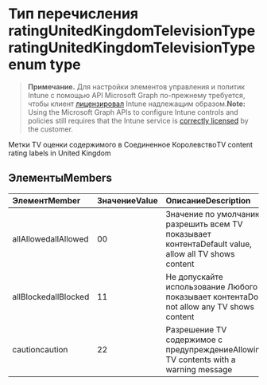 # <a name="ratingunitedkingdomtelevisiontype-enum-type"></a><span data-ttu-id="816e2-101">Тип перечисления ratingUnitedKingdomTelevisionType</span><span class="sxs-lookup"><span data-stu-id="816e2-101">ratingUnitedKingdomTelevisionType enum type</span></span>

> <span data-ttu-id="816e2-102">**Примечание.** Для настройки элементов управления и политик Intune с помощью API Microsoft Graph по-прежнему требуется, чтобы клиент [лицензировал](https://go.microsoft.com/fwlink/?linkid=839381) Intune надлежащим образом.</span><span class="sxs-lookup"><span data-stu-id="816e2-102">**Note:** Using the Microsoft Graph APIs to configure Intune controls and policies still requires that the Intune service is [correctly licensed](https://go.microsoft.com/fwlink/?linkid=839381) by the customer.</span></span>

<span data-ttu-id="816e2-103">Метки TV оценки содержимого в Соединенное Королевство</span><span class="sxs-lookup"><span data-stu-id="816e2-103">TV content rating labels in United Kingdom</span></span>
## <a name="members"></a><span data-ttu-id="816e2-104">Элементы</span><span class="sxs-lookup"><span data-stu-id="816e2-104">Members</span></span>
|<span data-ttu-id="816e2-105">Элемент</span><span class="sxs-lookup"><span data-stu-id="816e2-105">Member</span></span>|<span data-ttu-id="816e2-106">Значение</span><span class="sxs-lookup"><span data-stu-id="816e2-106">Value</span></span>|<span data-ttu-id="816e2-107">Описание</span><span class="sxs-lookup"><span data-stu-id="816e2-107">Description</span></span>|
|:---|:---|:---|
|<span data-ttu-id="816e2-108">allAllowed</span><span class="sxs-lookup"><span data-stu-id="816e2-108">allAllowed</span></span>|<span data-ttu-id="816e2-109">0</span><span class="sxs-lookup"><span data-stu-id="816e2-109">0</span></span>|<span data-ttu-id="816e2-110">Значение по умолчанию, разрешить всем TV показывает контента</span><span class="sxs-lookup"><span data-stu-id="816e2-110">Default value, allow all TV shows content</span></span>|
|<span data-ttu-id="816e2-111">allBlocked</span><span class="sxs-lookup"><span data-stu-id="816e2-111">allBlocked</span></span>|<span data-ttu-id="816e2-112">1</span><span class="sxs-lookup"><span data-stu-id="816e2-112">1</span></span>|<span data-ttu-id="816e2-113">Не допускайте использование Любого показывает контента</span><span class="sxs-lookup"><span data-stu-id="816e2-113">Do not allow any TV shows content</span></span>|
|<span data-ttu-id="816e2-114">caution</span><span class="sxs-lookup"><span data-stu-id="816e2-114">caution</span></span>|<span data-ttu-id="816e2-115">2</span><span class="sxs-lookup"><span data-stu-id="816e2-115">2</span></span>|<span data-ttu-id="816e2-116">Разрешение TV содержимое с предупреждение</span><span class="sxs-lookup"><span data-stu-id="816e2-116">Allowing TV contents with a warning message</span></span>|



